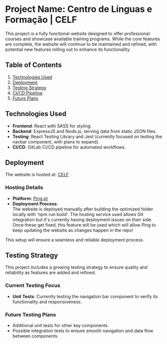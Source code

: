 # Project Name: Centro de Línguas e Formação | CELF

This project is a fully functional website designed to offer professional courses and showcase available training programs. While the core features are complete, the website will continue to be maintained and refined, with potential new features rolling out to enhance its functionality.

## Table of Contents

1. [Technologies Used](#technologies-used)
2. [Deployment](#deployment)
3. [Testing Strategy](#testing-strategy)
4. [CI/CD Pipeline](#cicd-pipeline)
5. [Future Plans](#future-plans)

## Technologies Used

- **Frontend**: React with SASS for styling.
- **Backend**: ExpressJS and Node.js, serving data from static JSON files.
- **Testing**: React Testing Library and Jest (currently focused on testing the navbar component, with plans to expand).
- **CI/CD**: GitLab CI/CD pipeline for automated workflows.

## Deployment

The website is hosted at: [CELF](https://www.celfcentrodeformacao.com/)

### Hosting Details

- **Platform**: [Ping.pt](https://ping.pt)
- **Deployment Process**:  
  The website is deployed manually after building the optimized folder locally with 'npm run build'. The hosting service used allows Git integration but it's currently having deployment issues on their side. Once these get fixed, this feature will be used which will allow Ping to keep updating the website as changes happen in the repo!

This setup will ensure a seamless and reliable deployment process.

## Testing Strategy

This project includes a growing testing strategy to ensure quality and reliability as features are added and refined.

### Current Testing Focus

- **Unit Tests**: Currently testing the navigation bar component to verify its functionality and responsiveness.

### Future Testing Plans

- Additional unit tests for other key components.
- Possible integration tests to ensure smooth navigation and data flow between components.
